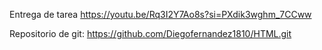 Entrega de tarea 
https://youtu.be/Rq3I2Y7Ao8s?si=PXdik3wghm_7CCww

  Repositorio de git: https://github.com/Diegofernandez1810/HTML.git
